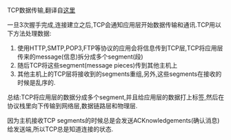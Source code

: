 TCP数据传输,翻译自[这里](https://www.inetdaemon.com/tutorials/internet/tcp/data_transfer.shtml)

一旦3次握手完成,连接建立之后,TCP会通知应用层开始数据传输和通讯.TCP用以下方法处理数据:

1. 使用HTTP,SMTP,POP3,FTP等协议的应用会将信息传到TCP层,TCP将应用层传来的message(信息)拆分成多个segment(段)
2. 随后TCP将这些segment(message pieces)传到其他主机上
3. 其他主机上的TCP层将接收到的segments重组,另外,这些segments在接收的时候是乱序的.

总结:TCP将应用层的数据分成多个segment,并且给应用层的数据打上标签,然后在协议栈里向下传输到网络层,数据链路层和物理层.

因为主机接收TCP segments的时候总是会发送ACKnowledgements(确认消息)给发送端,所以TCP总是知道连接的状态.
